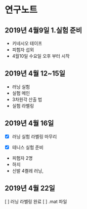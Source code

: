 연구노트
===========
 2019년 4월9일
 1.실험 준비 
---------------
- 키네시오 테이프 
- 피험자 섭외
- 4월10일 수요일 오후 부터 시작
 
 
 2019년 4월 12~15일
 ------------------------
 + 러닝 실험
 + 실험 메인
 + 3차원각 산출 법
 + 실험 라벨링
 
 
 2019년 4월 16일
 -----------------------
 
 - [x] 러닝 실험 라벨링 마무리


 - [x]   테니스 실험 준비
- 피험자 2명
- 하지
- 신발 4켤레 러닝, 

 2019년 4월 22일
 -----------------------
 
 [ ] 러닝 라벨링 완료
 [ ] .mat 파일 
